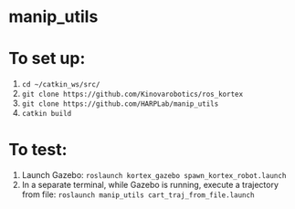 # manip_utils

# To set up:
1. ```cd ~/catkin_ws/src/```
2. ```git clone https://github.com/Kinovarobotics/ros_kortex```
3. ```git clone https://github.com/HARPLab/manip_utils```
4. ```catkin build```

# To test:
1. Launch Gazebo: ```roslaunch kortex_gazebo spawn_kortex_robot.launch```
2. In a separate terminal, while Gazebo is running, execute a trajectory from file: ```roslaunch manip_utils cart_traj_from_file.launch```
